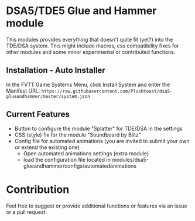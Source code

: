 # DSA5/TDE5 Glue and Hammer module
This modules provides everything that doesn't quite fit (yet?) into the TDE/DSA system. This might include macros, css compatibility fixes for other modules and some minor experimental or contributed functions.

## Installation - Auto Installer
In the FVTT Game Systems Menu, click Install System and enter the Manifest URL: `https://raw.githubusercontent.com/Plushtoast/dsa5-glueandhammer/master/system.json`

## Current Features
* Button to configure the module "Splatter" for TDE/DSA in the settings
* CSS (style) fix for the module "Soundboard by Blitz"
* Config file for automated animations (you are invited to submit your own or extend the existing one)
    - Open automated animations settings (extra module)
    - load the configuration file located in modules/dsa5-glueandhammer/configs/automatedanimations

# Contribution
Feel free to suggest or provide additional functions or features via an issue or a pull request.